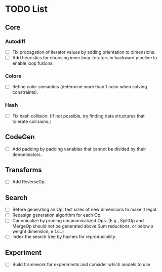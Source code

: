 # TODO List

## Core

### Autodiff

- [ ] Fix propagation of iterator values by adding orientation to dimensions.
- [ ] Add heuristics for choosing inner loop iterators in backward pipeline to enable loop fusions.

### Colors

- [ ] Refine color semantics (determine more than 1 color when solving constraints).

### Hash

- [ ] Fix hash collision. (If not possible, try finding data structures that tolerate collisions.)

## CodeGen

- [ ] Add padding by padding variables that cannot be divided by their denominators.

## Transforms

- [ ] Add ReverseOp.

## Search

- [ ] Before generating an Op, test sizes of new dimensions to make it legal.
- [ ] Redesign generation algorithm for each Op.
- [ ] Canonicalize by pruning uncanonicalized Ops. (E.g., SplitOp and MergeOp should not be generated above Sum reductions, or below a weight dimension, e.t.c..)
- [ ] Index the search tree by hashes for reproducibility.

## Experiment

- [ ] Build framework for experiments and consider which models to use.
